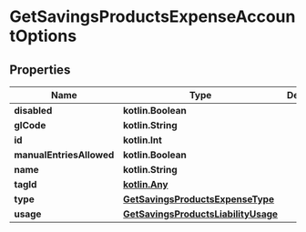 
# GetSavingsProductsExpenseAccountOptions

## Properties
| Name | Type | Description | Notes |
| ------------ | ------------- | ------------- | ------------- |
| **disabled** | **kotlin.Boolean** |  |  [optional] |
| **glCode** | **kotlin.String** |  |  [optional] |
| **id** | **kotlin.Int** |  |  [optional] |
| **manualEntriesAllowed** | **kotlin.Boolean** |  |  [optional] |
| **name** | **kotlin.String** |  |  [optional] |
| **tagId** | [**kotlin.Any**](.md) |  |  [optional] |
| **type** | [**GetSavingsProductsExpenseType**](GetSavingsProductsExpenseType.md) |  |  [optional] |
| **usage** | [**GetSavingsProductsLiabilityUsage**](GetSavingsProductsLiabilityUsage.md) |  |  [optional] |



